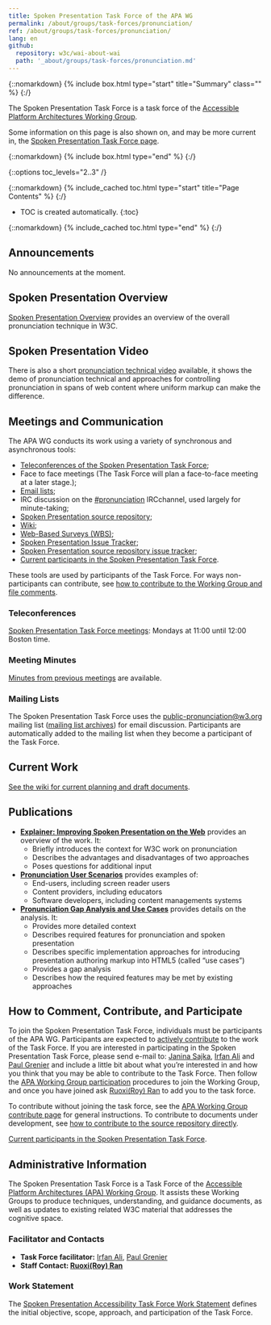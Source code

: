 ```yaml
---
title: Spoken Presentation Task Force of the APA WG
permalink: /about/groups/task-forces/pronunciation/
ref: /about/groups/task-forces/pronunciation/
lang: en
github:
  repository: w3c/wai-about-wai
  path: '_about/groups/task-forces/pronunciation.md'
---
```


{::nomarkdown}
{% include box.html type="start" title="Summary" class="" %}
{:/}

The Spoken Presentation Task Force is a task force of the [Accessible Platform Architectures Working Group](/about/groups/apa/).

Some information on this page is also shown on, and may be more current in, the [Spoken Presentation Task Force page](https://www.w3.org/groups/tf/pronunciation-tf/).

{::nomarkdown}
{% include box.html type="end" %}
{:/}

{::options toc_levels="2..3" /}

{::nomarkdown}
{% include_cached toc.html type="start" title="Page Contents" %}
{:/}

-   TOC is created automatically.
{:toc}

{::nomarkdown}
{% include_cached toc.html type="end" %}
{:/}

## Announcements

No announcements at the moment.

## Spoken Presentation Overview

[Spoken Presentation Overview](https://www.w3.org/WAI/pronunciation/) provides an overview of the overall pronunciation technique in W3C.

## Spoken Presentation Video

There is also a short [pronunciation technical video](https://ln.sync.com/dl/10e1a9c60/92faztk9-he4wbve6-twt5jp3h-zuh6brfd) available, it shows the demo of pronunciation technical and approaches for controlling pronunciation in spans of web content where uniform markup can make the difference.

## Meetings and Communication

The APA WG conducts its work using a variety of synchronous and asynchronous tools:

- [Teleconferences of the Spoken Presentation Task Force](#teleconferences);
- Face to face meetings (The Task Force will plan a face-to-face meeting at a later stage.);
- [Email lists](#mailing-lists);
- IRC discussion on the [#pronunciation](irc://irc.w3.org/pronunciation) IRCchannel, used largely for minute-taking;
- [Spoken Presentation source repository](https://github.com/w3c/pronunciation/);
- [Wiki](https://github.com/w3c/pronunciation/wiki/);
- [Web-Based Surveys (WBS)](https://www.w3.org/2002/09/wbs/110437/);
- [Spoken Presentation Issue Tracker](https://www.w3.org/WAI/APA/task-forces/pronunciation/track/);
- [Spoken Presentation source repository issue tracker](https://github.com/w3c/pronunciation/issues);
- [Current participants in the Spoken Presentation Task Force](https://www.w3.org/2000/09/dbwg/details?group=110437&public=1).

These tools are used by participants of the Task Force. For ways non-participants can contribute, see [how to contribute to the Working Group and file comments](/about/groups/apawg/contribute/).

### Teleconferences

[Spoken Presentation Task Force meetings](https://www.w3.org/2017/08/telecon-info_pronunciation): Mondays at 11:00 until 12:00 Boston time.

### Meeting Minutes

[Minutes from previous meetings](https://www.w3.org/WAI/APA/task-forces/pronunciation/minutes) are available.

### Mailing Lists

The Spoken Presentation Task Force uses the public-pronunciation@w3.org mailing list ([mailing list archives](https://lists.w3.org/Archives/Public/public-pronunciation/)) for email discussion. Participants are automatically added to the mailing list when they become a participant of the Task Force.

## Current Work

[See the wiki for current planning and draft documents](https://github.com/w3c/pronunciation/blob/master/README.md).

## Publications

- **[Explainer: Improving Spoken Presentation on the Web](https://www.w3.org/TR/pronunciation-explainer/)** provides an overview of the work. It:
    - Briefly introduces the context for W3C work on pronunciation
    - Describes the advantages and disadvantages of two approaches
    - Poses questions for additional input
- **[Pronunciation User Scenarios](https://www.w3.org/TR/pronunciation-user-scenarios/)** provides examples of:
    - End-users, including screen reader users
    - Content providers, including educators
    - Software developers, including content managements systems
- **[Pronunciation Gap Analysis and Use Cases](https://www.w3.org/TR/pronunciation-gap-analysis-and-use-cases/)** provides details on the analysis. It:
    - Provides more detailed context
    - Describes required features for pronunciation and spoken presentation
    - Describes specific implementation approaches for introducing presentation authoring markup into HTML5 (called “use cases”)
    - Provides a gap analysis
    - Describes how the required features may be met by existing approaches

## How to Comment, Contribute, and Participate

To join the Spoken Presentation Task Force, individuals must be participants of the APA WG. Participants are expected to [actively contribute](/about/groups/task-forces/pronunciation/work-statement/#participation) to the work of the Task Force. If you are interested in participating in the Spoken Presentation Task Force, please send e-mail to: [Janina Sajka](mailto:janina@rednote.net), [Irfan Ali](mailto:iali@ets.org) and [Paul Grenier](mailto:pgrenier@gmail.com) and include a little bit about what you’re interested in and how you think that you may be able to contribute to the Task Force. Then follow the [APA Working Group participation](/about/groups/apawg/participate/) procedures to join the Working Group, and once you have joined ask [Ruoxi(Roy) Ran](mailto:ran@w3.org) to add you to the task force.

To contribute without joining the task force, see the [APA Working Group contribute page](/about/groups/apawg/contribute/) for general instructions. To contribute to documents under development, see [how to contribute to the source repository directly](https://github.com/w3c/pronunciation/).

[Current participants in the Spoken Presentation Task Force](https://www.w3.org/2000/09/dbwg/details?group=110437&public=1).

## Administrative Information

The Spoken Presentation Task Force is a Task Force of the [Accessible Platform Architectures (APA) Working Group](/about/groups/apawg/). It assists these Working Groups to produce techniques, understanding, and guidance documents, as well as updates to existing related W3C material that addresses the cognitive space.

### Facilitator and Contacts

- **Task Force facilitator:** [Irfan Ali](mailto:iali@ets.org), [Paul Grenier](mailto:pgrenier@gmail.com)
- **Staff Contact: [Ruoxi(Roy) Ran](https://www.w3.org/People/roy/)**

### Work Statement

The [Spoken Presentation Accessibility Task Force Work Statement](/about/groups/task-forces/pronunciation/work-statement/) defines the initial objective, scope, approach, and participation of the Task Force.
